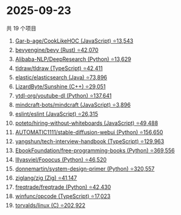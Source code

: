 # 2025-09-23

共 19 个项目

<!-- BEGIN GITHUB -->
<!-- 最后更新时间 2025-09-23 20:16:54 +0800 -->
1. [Gar-b-age/CookLikeHOC (JavaScript) ⭐13,543](https://github.com/Gar-b-age/CookLikeHOC)
1. [bevyengine/bevy (Rust) ⭐42,070](https://github.com/bevyengine/bevy)
1. [Alibaba-NLP/DeepResearch (Python) ⭐13,629](https://github.com/Alibaba-NLP/DeepResearch)
1. [tldraw/tldraw (TypeScript) ⭐42,411](https://github.com/tldraw/tldraw)
1. [elastic/elasticsearch (Java) ⭐73,896](https://github.com/elastic/elasticsearch)
1. [LizardByte/Sunshine (C++) ⭐29,051](https://github.com/LizardByte/Sunshine)
1. [ytdl-org/youtube-dl (Python) ⭐137,641](https://github.com/ytdl-org/youtube-dl)
1. [mindcraft-bots/mindcraft (JavaScript) ⭐3,896](https://github.com/mindcraft-bots/mindcraft)
1. [eslint/eslint (JavaScript) ⭐26,315](https://github.com/eslint/eslint)
1. [poteto/hiring-without-whiteboards (JavaScript) ⭐49,488](https://github.com/poteto/hiring-without-whiteboards)
1. [AUTOMATIC1111/stable-diffusion-webui (Python) ⭐156,650](https://github.com/AUTOMATIC1111/stable-diffusion-webui)
1. [yangshun/tech-interview-handbook (TypeScript) ⭐129,963](https://github.com/yangshun/tech-interview-handbook)
1. [EbookFoundation/free-programming-books (Python) ⭐369,556](https://github.com/EbookFoundation/free-programming-books)
1. [lllyasviel/Fooocus (Python) ⭐46,520](https://github.com/lllyasviel/Fooocus)
1. [donnemartin/system-design-primer (Python) ⭐320,557](https://github.com/donnemartin/system-design-primer)
1. [ziglang/zig (Zig) ⭐41,147](https://github.com/ziglang/zig)
1. [freqtrade/freqtrade (Python) ⭐42,430](https://github.com/freqtrade/freqtrade)
1. [winfunc/opcode (TypeScript) ⭐17,023](https://github.com/winfunc/opcode)
1. [torvalds/linux (C) ⭐202,922](https://github.com/torvalds/linux)
<!-- END GITHUB -->